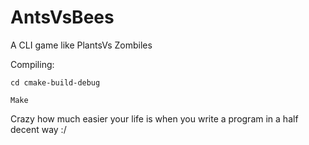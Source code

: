 # AntsVsBees
 A CLI game like PlantsVs Zombiles

Compiling:

	cd cmake-build-debug
	
	Make
	
Crazy how much easier your life is when you write a program in a half decent way :/
